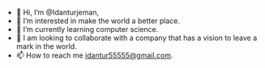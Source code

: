 - 👋 Hi, I’m @Idanturjeman,
- 👀 I’m interested in make the world a better place.
- 🌱 I’m currently learning computer science.
- 💞️ I am looking to collaborate with a company that has a vision to leave a mark in the world.
- 📫 How to reach me idantur55555@gmail.com.

<!---
Idanturjeman/Idanturjeman is a ✨ special ✨ repository because its `README.md` (this file) appears on your GitHub profile.
You can click the Preview link to take a look at your changes.
--->
